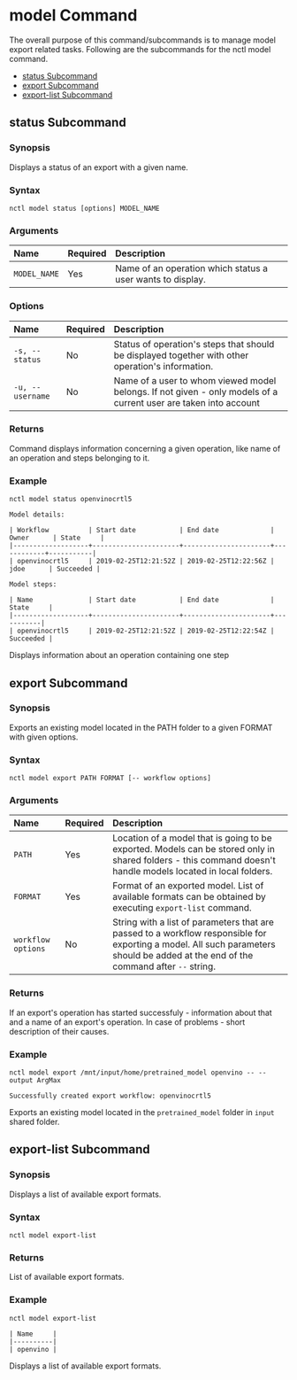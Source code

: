 # model Command

The overall purpose of this command/subcommands is to manage model export related tasks. Following are the subcommands for the nctl model command.

 - [status Subcommand](#status-subcommand)
 - [export Subcommand](#export-subcommand)
 - [export-list Subcommand](#export-list-subcommand)
 
## status Subcommand

### Synopsis
 
Displays a status of an export with a given name.
 
### Syntax
 
 `nctl model status [options] MODEL_NAME`
 
### Arguments

 | Name | Required | Description |
 |:--- |:--- |:--- |
 |`MODEL_NAME` | Yes | Name of an operation which status a user wants to display. |


### Options

 | Name | Required | Description | 
 |:--- |:--- |:--- |
 |`-s, --status` | No | Status of operation's steps that should be displayed together with other operation's information. |
 |`-u, --username` | No | Name of a user to whom viewed model belongs. If not given - only models of a current user are taken into account |
 

### Returns
 
Command displays information concerning a given operation, like name of an operation and steps belonging to it.

     
### Example
 
 `nctl model status openvinocrtl5`  
 
 
```
Model details:

| Workflow          | Start date           | End date             | Owner      | State     |
|-------------------+----------------------+----------------------+------------+-----------|
| openvinocrtl5     | 2019-02-25T12:21:52Z | 2019-02-25T12:22:56Z | jdoe      | Succeeded |

Model steps:

| Name              | Start date           | End date             | State     |
|-------------------+----------------------+----------------------+-----------|
| openvinocrtl5     | 2019-02-25T12:21:52Z | 2019-02-25T12:22:54Z | Succeeded |
```

Displays information about an operation containing one step

## export Subcommand

### Synopsis
 
Exports an existing model located in the PATH folder to a given FORMAT with given options.   
 
### Syntax
 
 `nctl model export PATH FORMAT [-- workflow options]`
 
 
### Arguments
 
 | Name | Required | Description |
 |:--- |:--- |:--- |
 |`PATH` | Yes | Location of a model that is going to be exported. Models can be stored only in shared folders - this command doesn't handle models located in local folders. |
 |`FORMAT` | Yes | Format of an exported model. List of available formats can be obtained by executing `export-list` command. |
 |`workflow options` | No | String with a list of parameters that are passed to a workflow responsible for exporting a model. All such parameters should be added at the end of the command after `--` string. |
 

### Returns
 
If an export's operation has started successfuly - information about that and a name of an export's operation. In case of problems - short description of their causes.

     
### Example
 
 `nctl model export /mnt/input/home/pretrained_model openvino -- --output ArgMax`  
 
 
```
Successfully created export workflow: openvinocrtl5
```

Exports an existing model located in the `pretrained_model` folder in `input` shared folder.


## export-list Subcommand

### Synopsis
 
Displays a list of available export formats.   
 
### Syntax
 
 `nctl model export-list` 
 

### Returns
 
List of available export formats.
     
### Example
 
 `nctl model export-list`  
 
 
```
| Name     |
|----------|
| openvino |
```

Displays a list of available export formats.
